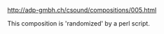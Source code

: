 http://adp-gmbh.ch/csound/compositions/005.html

This composition is 'randomized' by a perl script. 

